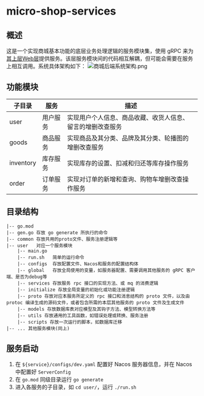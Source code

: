 # micro-shop-services
## 概述
这是一个实现商城基本功能的底层业务处理逻辑的服务模块集，使用 gRPC 来为[其上层Web层](https://github.com/Yifangmo/micro-shop-web)提供服务。该层服务模块间的代码相互解耦，但可能会需要在服务上相互调用。系统具体架构如下：
![商城后端系统架构.png](https://s2.loli.net/2023/11/07/FvBnQXA8Ob2DzWk.png)

## 功能模块
| 子目录 | 服务 | 描述 |
| ---  | ---- | ---- |
| user | 用户服务 | 实现用户个人信息、商品收藏、收货人信息、留言的增删改查服务 |
| goods | 商品服务 | 实现商品及其分类、品牌及其分类、轮播图的增删改查服务 |
| inventory | 库存服务 | 实现库存的设置、扣减和归还等库存操作服务 |
| order  | 订单服务 | 实现对订单的新增和查询、购物车增删改查操作服务 |

## 目录结构
    |-- go.mod
    |-- gen.go 存放 go generate 所执行的命令
    |-- common 存放共用的proto文件、服务注册逻辑等
    |-- user   对应一个服务模块
        |-- main.go
        |-- run.sh   简单的运行命令
        |-- configs  存放配置文件、Nacos和服务的配置结构体
        |-- global   存放全局使用的变量，如服务器配置、需要调用其他服务的 gRPC 客户端、是否为debug等
        |-- services 存放服务 rpc 接口的实现方法、或 mq 的消费逻辑
        |-- initialize 存放全局变量的初始化或功能注册逻辑
        |-- proto 存放对应本服务所定义的 rpc 接口和消息结构的 proto 文件，以及由 protoc 编译生成的源码文件，或者包含所需的本层其他服务的 proto 文件及生成文件
        |-- models 存放数据库表对应模型及其钩子方法、模型转换方法等
        |-- utils 存放通用的工具函数，如错误处理或转换、服务注册
        |-- scripts 存放一次运行的脚本，如数据库迁移
    |-- ... 其他服务模块(同上)

## 服务启动
1. 在 `${service}/configs/dev.yaml` 配置好 Nacos 服务器信息，并在 Nacos 中配置好 `ServerConfig`
2. 在 `go.mod` 同级目录运行 `go generate`
3. 进入各服务的子目录，如 `cd user/`，运行 `./run.sh`
